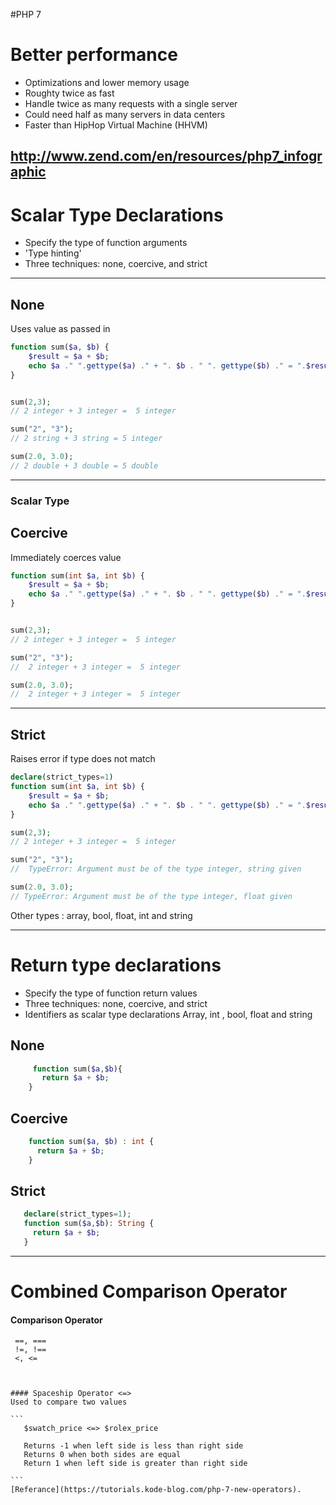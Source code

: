 #PHP 7

# Better  performance

- Optimizations and lower memory usage
- Roughty twice as fast
- Handle twice as many requests with a single server
- Could need half as many servers in data centers
- Faster than HipHop Virtual Machine (HHVM)

## http://www.zend.com/en/resources/php7_infographic

# Scalar Type Declarations

- Specify the type of function arguments
- 'Type hinting'
- Three techniques: none, coercive, and strict

---------------------------------------

## None
 Uses value as passed in
 
 ```PHP
 function sum($a, $b) {
     $result = $a + $b;
     echo $a ." ".gettype($a) ." + ". $b . " ". gettype($b) ." = ".$result ." ". gettype($result);
 }


 sum(2,3);
 // 2 integer + 3 integer =  5 integer

 sum("2", "3");
 // 2 string + 3 string = 5 integer

 sum(2.0, 3.0);
 // 2 double + 3 double = 5 double
  ```
  
----------------------------------------

### Scalar Type
## Coercive
 Immediately coerces value

 ```PHP
 function sum(int $a, int $b) {
     $result = $a + $b;
     echo $a ." ".gettype($a) ." + ". $b . " ". gettype($b) ." = ".$result ." ". gettype($result);
 }
 
 
 sum(2,3);
 // 2 integer + 3 integer =  5 integer

 sum("2", "3");
 //  2 integer + 3 integer =  5 integer

 sum(2.0, 3.0);
 //  2 integer + 3 integer =  5 integer
 ```
---------------------------------------

## Strict
 Raises error if type does not match

 ```PHP
 declare(strict_types=1)
 function sum(int $a, int $b) {
     $result = $a + $b;
     echo $a ." ".gettype($a) ." + ". $b . " ". gettype($b) ." = ".$result ." ". gettype($result);
 }

 sum(2,3);
 // 2 integer + 3 integer =  5 integer

 sum("2", "3");
 //  TypeError: Argument must be of the type integer, string given

 sum(2.0, 3.0);
 // TypeError: Argument must be of the type integer, float given
 ```

Other types : array, bool, float, int and string

---

# Return type declarations 
- Specify the type of function return values
- Three techniques: none, coercive, and strict
- Identifiers as scalar type declarations
   Array, int , bool, float and string
   
## None
```PHP
     function sum($a,$b){
       return $a + $b;
    }
```

## Coercive
```PHP
    function sum($a, $b) : int {
      return $a + $b;
    }
 ```
 
 ## Strict
 ```PHP
    declare(strict_types=1);
    function sum($a,$b): String {
      return $a + $b;
    }
 ```   
-------

# Combined Comparison Operator
   #### Comparison Operator
  
   
     ==, ===
     !=, !==
     <, <=
     
    
    
    #### Spaceship Operator <=>
    Used to compare two values
    
    ```
       $swatch_price <=> $rolex_price
       
       Returns -1 when left side is less than right side
       Returns 0 when both sides are equal
       Return 1 when left side is greater than right side
    
    ```
    [Referance](https://tutorials.kode-blog.com/php-7-new-operators).
   
